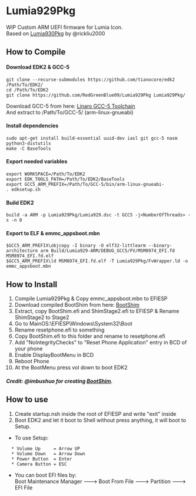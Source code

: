# Lumia929Pkg
WIP Custom ARM UEFI firmware for Lumia Icon.  
Based on [Lumia930Pkg](https://github.com/rickliu2000/Lumia930Pkg) by @rickliu2000
## How to Compile
#### Download EDK2 & GCC-5
```
git clone --recurse-submodules https://github.com/tianocore/edk2 /Path/To/EDK2/  
cd /Path/To/EDK2  
git clone https://github.com/RedGreenBlue09/Lumia929Pkg Lumia929Pkg/
```
Download GCC-5 from here: [Linaro GCC-5 Toolchain](https://releases.linaro.org/components/toolchain/binaries/latest-5/arm-linux-gnueabi/)  
And extract to /Path/To/GCC-5/ (arm-linux-gnueabi)
#### Install dependencies
```
sudo apt-get install build-essential uuid-dev iasl git gcc-5 nasm python3-distutils
make -C BaseTools
```
#### Export needed variables
```
export WORKSPACE=/Path/To/EDK2  
export EDK_TOOLS_PATH=/Path/To/EDK2/BaseTools  
export GCC5_ARM_PREFIX=/Path/To/GCC-5/bin/arm-linux-gnueabi-
. edksetup.sh
```
#### Build EDK2
```
build -a ARM -p Lumia929Pkg/Lumia929.dsc -t GCC5 -j<NumberOfThreads> -s -n 0
```
#### Export to ELF & emmc_appsboot.mbn
```
$GCC5_ARM_PREFIX\objcopy -I binary -O elf32-littlearm --binary-architecture arm Build/Lumia929-ARM/DEBUG_GCC5/FV/MSM8974_EFI.fd MSM8974_EFI.fd.elf  
$GCC5_ARM_PREFIX\ld MSM8974_EFI.fd.elf -T Lumia929Pkg/FvWrapper.ld -o emmc_appsboot.mbn
```
## How to Install
1. Compile Lumia929Pkg & Copy emmc_appsboot.mbn to EFIESP
2. Download compiled BootShim from here: [BootShim](https://drive.google.com/open?id=1kURXQ55zKRdksJDg8XCeBpt89x2tCczX)
3. Extract, copy BootShim.efi and ShimStage2.efi to EFIESP & Rename ShimStage2 to Stage2
4. Go to MainOS:\EFIESP\Windows\System32\Boot
5. Rename resetphone.efi to something
6. Copy BootShim.efi to this folder and rename to resetphone.efi
7. Add "NoIntegrityChecks" to "Reset Phone Application" entry in BCD of your phone
8. Enable DisplayBootMenu in BCD
9. Reboot Phone
10. At the BootMenu press vol down to boot EDK2
##### Credit: @imbushuo for creating [BootShim](https://github.com/imbushuo/boot-shim).
## How to use
1. Create startup.nsh inside the root of EFIESP and write "exit" inside
2. Boot EDK2 and let it boot to Shell without press anything, it will boot to Setup.
* To use Setup:
```
  * Volume Up     = Arrow UP
  * Volume Down   = Arrow Down
  * Power Button  = Enter
  * Camera Button = ESC
```
* You can boot EFI files by:  
  Boot Maintenance Manager ---> Boot From File ---> Partition ---> EFI File
